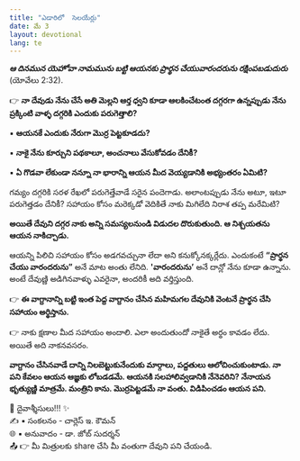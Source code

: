 ```yaml
---
title: "ఎడారిలో  సెలయేర్లు"
date: మే 3
layout: devotional
lang: te
---
```


***ఆ దినమున యెహోవా నామమును బట్టి ఆయనకు ప్రార్థన చేయువారందరును రక్షింపబడుదురు*** (యోవేలు 2:32).

👉 **నా దేవుడు నేను చేసే అతి మెల్లని ఆర్త ధ్వని కూడా ఆలకించేటంత దగ్గరగా ఉన్నప్పుడు నేను ప్రక్కింటి వాళ్ళ దగ్గరికి ఎందుకు పరుగెత్తాలి?** 

▪ **ఆయనకే ఎందుకు నేరుగా మొర్ర పెట్టకూడదు?**

▪ **నాకై నేను కూర్చుని పథకాలూ, అంచనాలు వేసుకోవడం దేనికీ?**

▪ **ఏ గొడవా లేకుండా నన్నూ నా భారాన్ని ఆయన మీద వెయ్యడానికి అభ్యంతరం ఏమిటి?**

గమ్యం దగ్గరికి సరళ రేఖలో పరుగెత్తేవాడే సరైన పందెగాడు. అలాంటప్పుడు నేను అటూ, ఇటూ పరుగెత్తడం దేనికీ? సహాయం కోసం మరెక్కడో వెదికితే నాకు మిగిలేది నిరాశ తప్ప మరేమిటి? 

**అయితే దేవుని దగ్గర నాకు అన్ని సమస్యలనుండి విడుదల దొరుకుతుంది. ఆ నిశ్చయతను ఆయన నాకిచ్చాడు.**

ఆయన్ని పిలిచి సహాయం కోసం అడగవచ్చునా లేదా అని కనుక్కోనక్కర్లేదు. ఎందుకంటే **“ప్రార్థన చేయు వారందరును”** అనే మాట అంతు లేనిది. **'వారందరును’** అనే దాన్లో నేను కూడా ఉన్నాను. అంటే దేవుణ్ణి అడిగినవాళ్ళు ఎవరైనా, అందరికీ అది వర్తిస్తుంది. 

👉 **ఈ వాగ్దానాన్ని బట్టి ఇంత పెద్ద వాగ్దానం చేసిన మహిమగల దేవునికి వెంటనే ప్రార్థన చేసి సహాయం అర్థిస్తాను.** 

👉 నాకు క్షణాల మీద సహాయం అందాలి. ఎలా అందుతుందో నాకైతే అర్థం కావడం లేదు. అయితే అది నాకనవసరం. 

**వాగ్దానం చేసినవాడే దాన్ని నిలబెట్టుకునేందుకు మార్గాలు, పద్దతులు ఆలోచించుకుంటాడు. నా పని కేవలం ఆయన ఆజ్ఞకు లోబడడమే. ఆయనకి సలహాలివ్వడానికి నేనెవరిని? నేనాయన భృత్యుణ్ణి మాత్రమే. మంత్రిని కాను. మొర్రపెట్టడమే నా వంతు. విడిపించడం ఆయన పని.**

<div class="blessing">🙏 <span class="bless-text">దైవాశ్శీసులు!!!</span> ✨</div>

<div class="credit">✍️ <span class="credit-text">▪ సంకలనం - చార్లెస్ ఇ. కౌమన్</span></div>
<div class="credit">🌐 <span class="credit-text">▪ అనువాదం - డా. జోబ్ సుదర్శన్</span></div>


<div class="share">📤 👉 <span class="share-text">మీ మిత్రులకు share చేసి మీ వంతుగా దేవుని పని చేయండి.</span></div>
